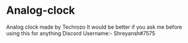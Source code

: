 # Analog-clock
Analog clock made by Techrozo
It would be better if you ask me before using this for anything
Discord Username:- Shreyansh#7575
